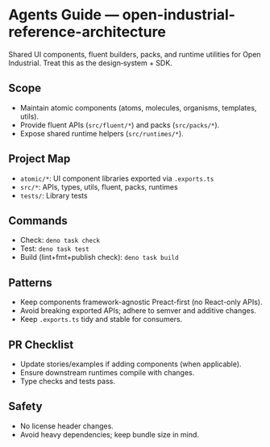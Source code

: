 # Agents Guide — open-industrial-reference-architecture

Shared UI components, fluent builders, packs, and runtime utilities for Open Industrial. Treat this as the design‑system + SDK.

## Scope

- Maintain atomic components (atoms, molecules, organisms, templates, utils).
- Provide fluent APIs (`src/fluent/*`) and packs (`src/packs/*`).
- Expose shared runtime helpers (`src/runtimes/*`).

## Project Map

- `atomic/*`: UI component libraries exported via `.exports.ts`
- `src/*`: APIs, types, utils, fluent, packs, runtimes
- `tests/`: Library tests

## Commands

- Check: `deno task check`
- Test: `deno task test`
- Build (lint+fmt+publish check): `deno task build`

## Patterns

- Keep components framework-agnostic Preact-first (no React-only APIs).
- Avoid breaking exported APIs; adhere to semver and additive changes.
- Keep `.exports.ts` tidy and stable for consumers.

## PR Checklist

- Update stories/examples if adding components (when applicable).
- Ensure downstream runtimes compile with changes.
- Type checks and tests pass.

## Safety

- No license header changes.
- Avoid heavy dependencies; keep bundle size in mind.
